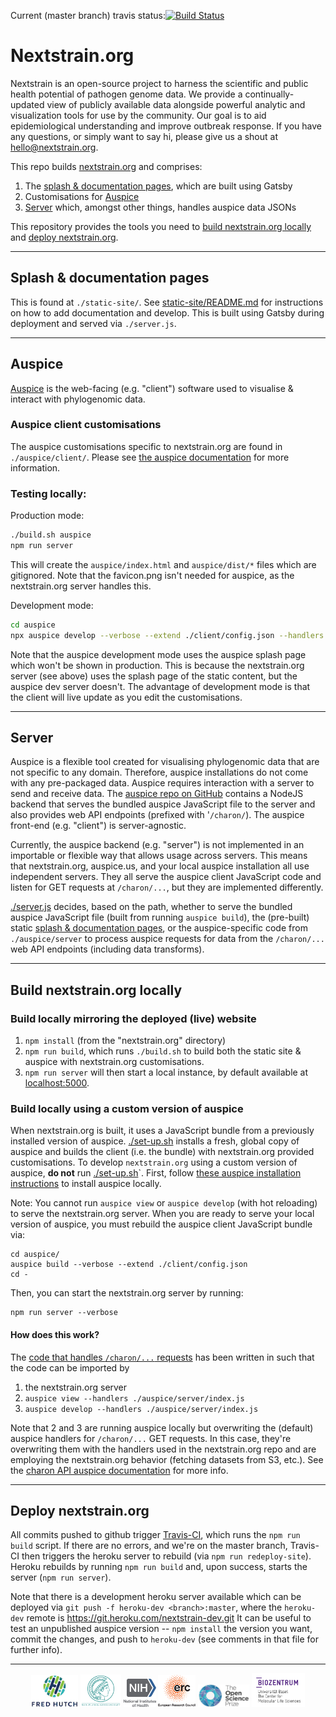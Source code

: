 Current (master branch) travis status:[![Build Status](https://travis-ci.com/nextstrain/nextstrain.org.svg?branch=master)](https://travis-ci.com/nextstrain/auspice)

# Nextstrain.org

Nextstrain is an open-source project to harness the scientific and public health potential of pathogen genome data. We provide a continually-updated view of publicly available data alongside powerful analytic and visualization tools for use by the community. Our goal is to aid epidemiological understanding and improve outbreak response. If you have any questions, or simply want to say hi, please give us a shout at hello@nextstrain.org.


This repo builds [nextstrain.org](https://nextstrain.org) and comprises:
  1. The [splash & documentation pages](#Splash--documentation-pages), which are built using Gatsby
  2. Customisations for [Auspice](#Auspice)
  3. [Server](#Server) which, amongst other things, handles auspice data JSONs

This repository provides the tools you need to [build nextstrain.org locally](#build-nextstrainorg-locally) and [deploy nextstrain.org](#deploy-nextstrainorg).

---
## Splash & documentation pages

This is found at `./static-site/`.
See [static-site/README.md](./static-site/README.md) for instructions on how to add documentation and develop.
This is built using Gatsby during deployment and served via `./server.js`.

---
## Auspice
[Auspice](https://github.com/nextstrain/auspice) is the web-facing (e.g. "client") software used to visualise & interact with phylogenomic data.

### Auspice client customisations
The auspice customisations specific to nextstrain.org are found in `./auspice/client/`.
Please see [the auspice documentation](https://nextstrain.github.io/auspice/customisations/introduction) for more information.

### Testing locally:

Production mode:
```bash
./build.sh auspice
npm run server
```
This will create the `auspice/index.html` and `auspice/dist/*` files which are gitignored.
Note that the favicon.png isn't needed for auspice, as the nextstrain.org server handles this.

Development mode:
```bash
cd auspice
npx auspice develop --verbose --extend ./client/config.json --handlers ./server/index.js
```
Note that the auspice development mode uses the auspice splash page which won't be shown in production.
This is because the nextstrain.org server (see above) uses the splash page of the static content, but the auspice dev server doesn't.
The advantage of development mode is that the client will live update as you edit the customisations.

---
## Server
Auspice is a flexible tool created for visualising phylogenomic data that are not specific to any domain.
Therefore, auspice installations do not come with any pre-packaged data.
Auspice requires interaction with a server to send and receive data.
The [auspice repo on GitHub](http://github.com/nextstrain/auspice) contains a NodeJS backend that serves the bundled auspice JavaScript file to the server and also provides web API endpoints (prefixed with '`/charon/`).
The auspice front-end (e.g. "client") is server-agnostic.

Currently, the auspice backend (e.g. "server") is not implemented in an importable or flexible way that allows usage across servers.
This means that nextstrain.org, auspice.us, and your local auspice installation all use independent servers. They all serve the auspice client JavaScript code and listen for GET requests at `/charon/...`, but they are implemented differently.

[./server.js](server.js) decides, based on the path, whether to serve the bundled auspice JavaScript file (built from running `auspice build`), the (pre-built) static [splash & documentation pages](#Splash--documentation-pages), or the auspice-specific code from `./auspice/server` to process auspice requests for data from the `/charon/...` web API endpoints (including data transforms).

---
## Build nextstrain.org locally
### Build locally mirroring the deployed (live) website
1. `npm install` (from the "nextstrain.org" directory)
2. `npm run build`, which runs `./build.sh` to build both the static site & auspice with nextstrain.org customisations.
3. `npm run server` will then start a local instance, by default available at [localhost:5000](http://localhost:5000).


### Build locally using a custom version of auspice
When nextstrain.org is built, it uses a JavaScript bundle from a previously installed version of auspice.
[./set-up.sh](./set-up.sh) installs a fresh, global copy of auspice and builds the client (i.e. the bundle) with nextstrain.org provided customisations.
To develop `nextstrain.org` using a custom version of auspice, **do not** run [./set-up.sh](./set-up.sh)`.
First, follow [these auspice installation instructions](https://nextstrain.org/docs/getting-started/local-installation/#install-auspice-from-source) to install auspice locally.

Note: You cannot run `auspice view` or `auspice develop` (with hot reloading) to serve the nextstrain.org server.
When you are ready to serve your local version of auspice, you must rebuild the auspice client JavaScript bundle via:

    cd auspice/
    auspice build --verbose --extend ./client/config.json
    cd -

Then, you can start the nextstrain.org server by running:

    npm run server --verbose


#### How does this work?
The [code that handles `/charon/...` requests](auspice/server/index.js) has been written in such that the code can be imported by
1. the nextstrain.org server
2. `auspice view --handlers ./auspice/server/index.js`
3. `auspice develop --handlers ./auspice/server/index.js`

Note that 2 and 3 are running auspice locally but overwriting the (default) auspice handlers for `/charon/...` GET requests.
In this case, they're overwriting them with the handlers used in the nextstrain.org repo and are employing the nextstrain.org behavior (fetching datasets from S3, etc.).
See the [charon API auspice documentation](https://nextstrain.github.io/auspice/customisations/server/charonAPI) for more info.

---
## Deploy nextstrain.org
All commits pushed to github trigger [Travis-CI](https://travis-ci.com/nextstrain/nextstrain.org), which runs the `npm run build` script.
If there are no errors, and we're on the master branch, Travis-CI then triggers the heroku server to rebuild (via `npm run redeploy-site`).
Heroku rebuilds by running `npm run build` and, upon success, starts the server (`npm run server`).


Note that there is a development heroku server available which can be deployed via
`git push -f heroku-dev <branch>:master`, where the `heroku-dev` remote is https://git.heroku.com/nextstrain-dev.git
It can be useful to test an unpublished auspice version -- `npm install` the version you want, commit the changes, and push to `heroku-dev` (see comments in that file for further info).


---

<p align="center">
  <img src="/docs/images/fred-hutch-logo-small.png" width="75" />
  <img src="/docs/images/max-planck-logo-small.png" width="65" />
  <img src="/docs/images/nih-logo-small.png" width="52" />
  <img src="/docs/images/erc-logo-small.png" width="60" />
  <img src="/docs/images/osp-logo-small.png" width="82" />
  <img src="/docs/images/bz_logo.png" width="85" />
</p>
